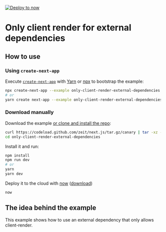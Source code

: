 [![Deploy to now](https://deploy.now.sh/static/button.svg)](https://deploy.now.sh/?repo=https://github.com/zeit/next.js/tree/master/examples/only-client-render-external-dependencies)

# Only client render for external dependencies

## How to use

### Using `create-next-app`

Execute [`create-next-app`](https://github.com/segmentio/create-next-app) with [Yarn](https://yarnpkg.com/lang/en/docs/cli/create/) or [npx](https://github.com/zkat/npx#readme) to bootstrap the example:

```bash
npx create-next-app --example only-client-render-external-dependencies only-client-render-external-dependencies-app
# or
yarn create next-app --example only-client-render-external-dependencies only-client-render-external-dependencies-app
```

### Download manually

Download the example [or clone and install the repo](https://github.com/zeit/next.js):

```bash
curl https://codeload.github.com/zeit/next.js/tar.gz/canary | tar -xz --strip=2 next.js-canary/examples/only-client-render-external-dependencies
cd only-client-render-external-dependencies
```

Install it and run:

```bash
npm install
npm run dev
# or
yarn
yarn dev
```

Deploy it to the cloud with [now](https://zeit.co/now) ([download](https://zeit.co/download))

```bash
now
```

## The idea behind the example

This example shows how to use an external dependency that only allows client-render.
